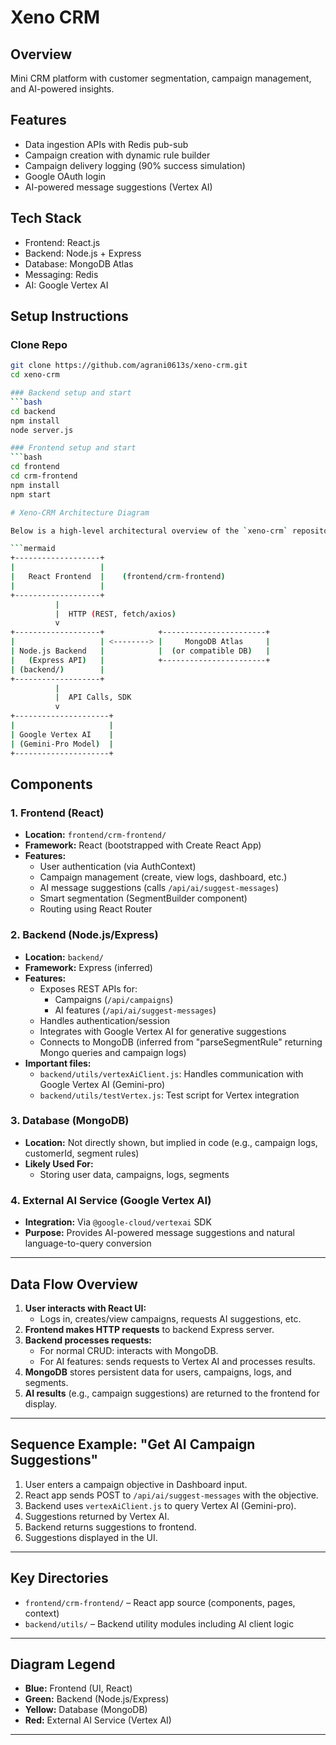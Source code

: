 # Xeno CRM

## Overview
Mini CRM platform with customer segmentation, campaign management, and AI-powered insights.

## Features
- Data ingestion APIs with Redis pub-sub
- Campaign creation with dynamic rule builder
- Campaign delivery logging (90% success simulation)
- Google OAuth login
- AI-powered message suggestions (Vertex AI)

## Tech Stack
- Frontend: React.js
- Backend: Node.js + Express
- Database: MongoDB Atlas
- Messaging: Redis
- AI: Google Vertex AI

## Setup Instructions

### Clone Repo
```bash
git clone https://github.com/agrani0613s/xeno-crm.git
cd xeno-crm

### Backend setup and start
```bash
cd backend
npm install
node server.js

### Frontend setup and start
```bash
cd frontend
cd crm-frontend
npm install
npm start

# Xeno-CRM Architecture Diagram

Below is a high-level architectural overview of the `xeno-crm` repository:

```mermaid
+-------------------+
|                   |
|   React Frontend  |    (frontend/crm-frontend)
|                   |
+-------------------+
          |
          |  HTTP (REST, fetch/axios)
          v
+-------------------+            +-----------------------+
|                   | <--------> |     MongoDB Atlas     |
| Node.js Backend   |            |  (or compatible DB)   |
|   (Express API)   |            +-----------------------+
| (backend/)        |
+-------------------+
          |
          |  API Calls, SDK
          v
+---------------------+
|                     |
| Google Vertex AI    |
| (Gemini-Pro Model)  |
+---------------------+
```
## Components

### 1. Frontend (React)
- **Location:** `frontend/crm-frontend/`
- **Framework:** React (bootstrapped with Create React App)
- **Features:**
  - User authentication (via AuthContext)
  - Campaign management (create, view logs, dashboard, etc.)
  - AI message suggestions (calls `/api/ai/suggest-messages`)
  - Smart segmentation (SegmentBuilder component)
  - Routing using React Router

### 2. Backend (Node.js/Express)
- **Location:** `backend/`
- **Framework:** Express (inferred)
- **Features:**
  - Exposes REST APIs for:
    - Campaigns (`/api/campaigns`)
    - AI features (`/api/ai/suggest-messages`)
  - Handles authentication/session
  - Integrates with Google Vertex AI for generative suggestions
  - Connects to MongoDB (inferred from "parseSegmentRule" returning Mongo queries and campaign logs)
- **Important files:**
  - `backend/utils/vertexAiClient.js`: Handles communication with Google Vertex AI (Gemini-pro)
  - `backend/utils/testVertex.js`: Test script for Vertex integration

### 3. Database (MongoDB)
- **Location:** Not directly shown, but implied in code (e.g., campaign logs, customerId, segment rules)
- **Likely Used For:**
  - Storing user data, campaigns, logs, segments

### 4. External AI Service (Google Vertex AI)
- **Integration:** Via `@google-cloud/vertexai` SDK
- **Purpose:** Provides AI-powered message suggestions and natural language-to-query conversion

---

## Data Flow Overview

1. **User interacts with React UI:** 
   - Logs in, creates/view campaigns, requests AI suggestions, etc.
2. **Frontend makes HTTP requests** to backend Express server.
3. **Backend processes requests:**
   - For normal CRUD: interacts with MongoDB.
   - For AI features: sends requests to Vertex AI and processes results.
4. **MongoDB** stores persistent data for users, campaigns, logs, and segments.
5. **AI results** (e.g., campaign suggestions) are returned to the frontend for display.

---

## Sequence Example: "Get AI Campaign Suggestions"
1. User enters a campaign objective in Dashboard input.
2. React app sends POST to `/api/ai/suggest-messages` with the objective.
3. Backend uses `vertexAiClient.js` to query Vertex AI (Gemini-pro).
4. Suggestions returned by Vertex AI.
5. Backend returns suggestions to frontend.
6. Suggestions displayed in the UI.

---

## Key Directories

- `frontend/crm-frontend/` – React app source (components, pages, context)
- `backend/utils/` – Backend utility modules including AI client logic

---

## Diagram Legend

- **Blue:** Frontend (UI, React)
- **Green:** Backend (Node.js/Express)
- **Yellow:** Database (MongoDB)
- **Red:** External AI Service (Vertex AI)

---
